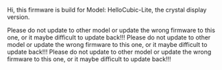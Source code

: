 Hi, this firmware is build for Model:  HelloCubic-Lite, the crystal display version.

Please do not update to other model or update the wrong firmware to this one, or it maybe difficult to update back!!!
Please do not update to other model or update the wrong firmware to this one, or it maybe difficult to update back!!!
Please do not update to other model or update the wrong firmware to this one, or it maybe difficult to update back!!!
